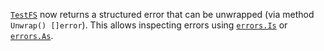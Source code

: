 [`TestFS`](/pkg/testing/fstest#TestFS) now returns a structured
error that can be unwrapped (via method `Unwrap() []error`). This allows
inspecting errors using [`errors.Is`](/pkg/errors#Is) or
[`errors.As`](/pkg/errors#As).
